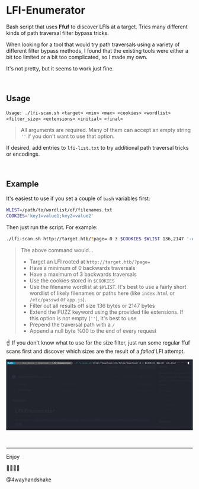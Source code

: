 # LFI-Enumerator
Bash script that uses **Ffuf** to discover LFIs at a target. Tries many different kinds of path traversal filter bypass tricks.

When looking for a tool that would try path traversals using a variety of different filter bypass methods, I found that the existing tools were either a bit too limited or a bit too complicated, so I made my own. 

It's not pretty, but it seems to work just fine.

<br/>

## Usage

```
Usage: ./lfi-scan.sh <target> <min> <max> <cookies> <wordlist> <filter_size> <extensions> <initial> <final>
```

> All arguments are required. Many of them can accept an empty string `''` if you don't want to use that option.

If desired, add entries to `lfi-list.txt` to try additional  path traversal tricks or encodings.

<br/>

## Example

It's easiest to use if you set a couple of `bash` variables first:

```bash
WLIST=/path/to/wordlist/of/filenames.txt
COOKIES='key1=value1;key2=value2'
```

Then just run the script. For example:

```bash
./lfi-scan.sh http://target.htb/?page= 0 3 $COOKIES $WLIST 136,2147 '-e .php,.html,.js,.txt' '/' '%00'
```

> The above command would...
>
> - Target an LFI rooted at `http://target.htb/?page=` 
> - Have a minimum of 0 backwards traversals
> - Have a maximum of 3 backwards traversals
> - Use the cookies stored in `$COOKIES`
> - Use the filename wordlist at `$WLIST`. 
>   It's best to use a fairly short wordlist of likely filenames or paths here (like `index.html` or `/etc/passwd` or `app.js`). 
> - Filter out all results off size 136 bytes or 2147 bytes 
> - Extend the FUZZ keyword using the provided file extensions. 
>   If this option is not empty (`''`), it's best to use
> - Prepend the traversal path with a `/`
> - Append a null byte %00 to the end of every request

:point_up: If you don't know what to use for the size filter, just run some regular ffuf scans first and discover which sizes are the result of a *failed* LFI attempt. 

![screenshot](screenshot.gif)

<br/>

---

Enjoy

:handshake::handshake::handshake::handshake:

@4wayhandshake

